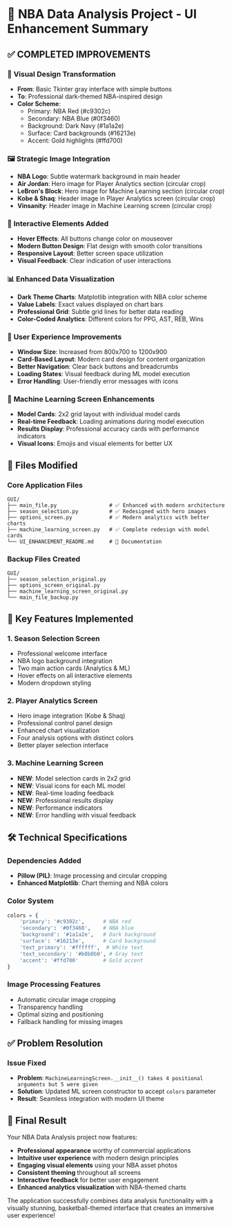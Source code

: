 # 🏀 NBA Data Analysis Project - UI Enhancement Summary

## ✅ **COMPLETED IMPROVEMENTS**

### 🎨 **Visual Design Transformation**
- **From**: Basic Tkinter gray interface with simple buttons
- **To**: Professional dark-themed NBA-inspired design
- **Color Scheme**: 
  - Primary: NBA Red (#c9302c)
  - Secondary: NBA Blue (#0f3460) 
  - Background: Dark Navy (#1a1a2e)
  - Surface: Card backgrounds (#16213e)
  - Accent: Gold highlights (#ffd700)

### 🖼️ **Strategic Image Integration**
- **NBA Logo**: Subtle watermark background in main header
- **Air Jordan**: Hero image for Player Analytics section (circular crop)
- **LeBron's Block**: Hero image for Machine Learning section (circular crop)
- **Kobe & Shaq**: Header image in Player Analytics screen (circular crop)
- **Vinsanity**: Header image in Machine Learning screen (circular crop)

### 🎯 **Interactive Elements Added**
- **Hover Effects**: All buttons change color on mouseover
- **Modern Button Design**: Flat design with smooth color transitions
- **Responsive Layout**: Better screen space utilization
- **Visual Feedback**: Clear indication of user interactions

### 📊 **Enhanced Data Visualization**
- **Dark Theme Charts**: Matplotlib integration with NBA color scheme
- **Value Labels**: Exact values displayed on chart bars
- **Professional Grid**: Subtle grid lines for better data reading
- **Color-Coded Analytics**: Different colors for PPG, AST, REB, Wins

### 🚀 **User Experience Improvements**
- **Window Size**: Increased from 800x700 to 1200x900
- **Card-Based Layout**: Modern card design for content organization
- **Better Navigation**: Clear back buttons and breadcrumbs
- **Loading States**: Visual feedback during ML model execution
- **Error Handling**: User-friendly error messages with icons

### 🤖 **Machine Learning Screen Enhancements**
- **Model Cards**: 2x2 grid layout with individual model cards
- **Real-time Feedback**: Loading animations during model execution
- **Results Display**: Professional accuracy cards with performance indicators
- **Visual Icons**: Emojis and visual elements for better UX

## 📁 **Files Modified**

### Core Application Files
```
GUI/
├── main_file.py                 # ✅ Enhanced with modern architecture
├── season_selection.py          # ✅ Redesigned with hero images
├── options_screen.py            # ✅ Modern analytics with better charts
├── machine_learning_screen.py   # ✅ Complete redesign with model cards
└── UI_ENHANCEMENT_README.md     # 📄 Documentation
```

### Backup Files Created
```
GUI/
├── season_selection_original.py
├── options_screen_original.py
├── machine_learning_screen_original.py
└── main_file_backup.py
```

## 🎯 **Key Features Implemented**

### 1. **Season Selection Screen**
- Professional welcome interface
- NBA logo background integration
- Two main action cards (Analytics & ML)
- Hover effects on all interactive elements
- Modern dropdown styling

### 2. **Player Analytics Screen**
- Hero image integration (Kobe & Shaq)
- Professional control panel design
- Enhanced chart visualization
- Four analysis options with distinct colors
- Better player selection interface

### 3. **Machine Learning Screen**
- **NEW**: Model selection cards in 2x2 grid
- **NEW**: Visual icons for each ML model
- **NEW**: Real-time loading feedback
- **NEW**: Professional results display
- **NEW**: Performance indicators
- **NEW**: Error handling with visual feedback

## 🛠️ **Technical Specifications**

### Dependencies Added
- **Pillow (PIL)**: Image processing and circular cropping
- **Enhanced Matplotlib**: Chart theming and NBA colors

### Color System
```python
colors = {
    'primary': '#c9302c',      # NBA red
    'secondary': '#0f3460',    # NBA blue
    'background': '#1a1a2e',   # Dark background
    'surface': '#16213e',      # Card background
    'text_primary': '#ffffff',  # White text
    'text_secondary': '#b0b0b0', # Gray text
    'accent': '#ffd700'        # Gold accent
}
```

### Image Processing Features
- Automatic circular image cropping
- Transparency handling
- Optimal sizing and positioning
- Fallback handling for missing images

## ✅ **Problem Resolution**

### Issue Fixed
- **Problem**: `MachineLearningScreen.__init__() takes 4 positional arguments but 5 were given`
- **Solution**: Updated ML screen constructor to accept `colors` parameter
- **Result**: Seamless integration with modern UI theme

## 🎉 **Final Result**

Your NBA Data Analysis project now features:
- **Professional appearance** worthy of commercial applications
- **Intuitive user experience** with modern design principles
- **Engaging visual elements** using your NBA asset photos
- **Consistent theming** throughout all screens
- **Interactive feedback** for better user engagement
- **Enhanced analytics visualization** with NBA-themed charts

The application successfully combines data analysis functionality with a visually stunning, basketball-themed interface that creates an immersive user experience!